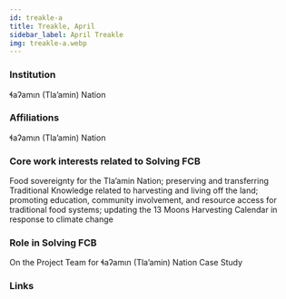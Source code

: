 ```yaml
---
id: treakle-a
title: Treakle, April
sidebar_label: April Treakle
img: treakle-a.webp
---
```


### Institution

ɬaʔamɩn (Tla’amin) Nation

### Affiliations

ɬaʔamɩn (Tla’amin) Nation

### Core work interests related to Solving FCB

Food sovereignty for the Tla’amin Nation; preserving and transferring Traditional Knowledge related to harvesting and living off the land; promoting education, community involvement, and resource access for traditional food systems; updating the 13 Moons Harvesting Calendar in response to climate change

### Role in Solving FCB

On the Project Team for ɬaʔamɩn (Tla’amin) Nation Case Study

### Links
